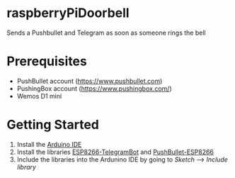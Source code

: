 # raspberryPiDoorbell
Sends a Pushbullet and Telegram as soon as someone rings the bell

# Prerequisites
- PushBullet account (https://www.pushbullet.com)
- PushingBox account (https://www.pushingbox.com/)
- Wemos D1 mini

# Getting Started
1. Install the [Arduino IDE](https://www.arduino.cc/en/software) 
2. Install the libraries [ESP8266-TelegramBot](https://github.com/Gianbacchio/ESP8266-TelegramBot) and [PushBullet-ESP8266](https://github.com/koenieee/PushBullet-ESP8266) 
3. Include the libraries into the Ardunino IDE by going to *Sketch* --> *Include library* 
